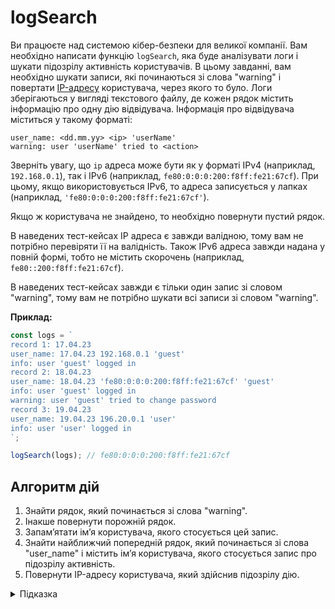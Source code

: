 # logSearch

Ви працюєте над системою кібер-безпеки для великої компанії. Вам необхідно написати функцію `logSearch`, яка буде аналізувати логи і шукати підозрілу активність користувачів. В цьому завданні, вам необхідно шукати записи, які починаються зі слова "warning" і повертати [IP-адресу](https://uk.wikipedia.org/wiki/IP-адреса) користувача, через якого то було. Логи зберігаються у вигляді текстового файлу, де кожен рядок містить інформацію про одну дію відвідувача. Інформація про відвідувача міститься у такому форматі:

```text
user_name: <dd.mm.yy> <ip> 'userName'
warning: user 'userName' tried to <action>
```

Зверніть увагу, що `ip` адреса може бути як у форматі IPv4 (наприклад, `192.168.0.1`), так і IPv6 (наприклад, `fe80:0:0:0:200:f8ff:fe21:67cf`). При цьому, якщо використовується IPv6, то адреса записується у лапках (наприклад, `'fe80:0:0:0:200:f8ff:fe21:67cf'`).

Якщо ж користувача не знайдено, то необхідно повернути пустий рядок.

В наведених тест-кейсах IP адреса є завжди валідною, тому вам не потрібно перевіряти її на валідність. Також IPv6 адреса завжди надана у повній формі, тобто не містить скорочень (наприклад, `fe80::200:f8ff:fe21:67cf`).

В наведених тест-кейсах завжди є тільки один запис зі словом "warning", тому вам не потрібно шукати всі записи зі словом "warning".

**Приклад:**

```js
const logs = `
record 1: 17.04.23
user_name: 17.04.23 192.168.0.1 'guest'
info: user 'guest' logged in
record 2: 18.04.23
user_name: 18.04.23 'fe80:0:0:0:200:f8ff:fe21:67cf' 'guest'
info: user 'guest' logged in
warning: user 'guest' tried to change password
record 3: 19.04.23
user_name: 19.04.23 196.20.0.1 'user'
info: user 'user' logged in
`;

logSearch(logs); // fe80:0:0:0:200:f8ff:fe21:67cf
```

## Алгоритм дій

1. Знайти рядок, який починається зі слова "warning".
1. Інакше повернути порожній рядок.
1. Запамʼятати імʼя користувача, якого стосується цей запис.
1. Знайти найближчий попередній рядок, який починається зі слова "user_name" і містить імʼя користувача, якого стосується запис про підозрілу активність.
1. Повернути IP-адресу користувача, який здійснив підозрілу дію.

<details>
  <summary>Підказка</summary>

---

  Для тестування свого виразу зручно користуватись [regex101](https://regex101.com/).

</details>
